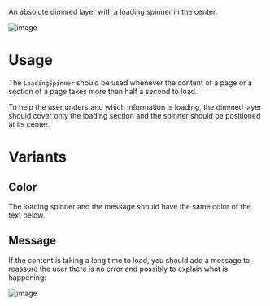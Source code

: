 An absolute dimmed layer with a loading spinner in the center.

![image](https://user-images.githubusercontent.com/4029499/39043762-8c24c91e-448e-11e8-8808-e31259f7f217.png)

# Usage

The `LoadingSpinner` should be used whenever the content of a page or a section of a page takes more than half a second to load.

To help the user understand which information is loading, the dimmed layer should cover only the loading section and the spinner should be positioned at its center.

# Variants

## Color
The loading spinner and the message should have the same color of the text below.

## Message
If the content is taking a long time to load, you should add a message to reassure the user there is no error and possibly to explain what is happening:

![image](https://user-images.githubusercontent.com/4029499/39043948-0c0f4ea6-448f-11e8-9256-735bb0733321.png)

